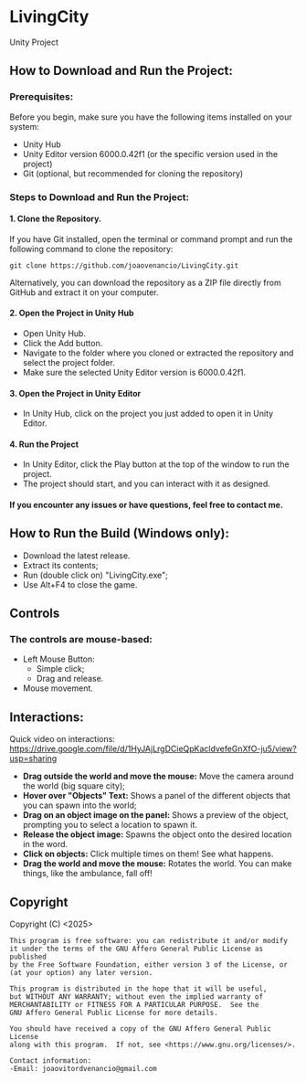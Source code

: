 # LivingCity
 Unity Project

## How to Download and Run the Project:
### Prerequisites:

Before you begin, make sure you have the following items installed on your system:
- Unity Hub
- Unity Editor version 6000.0.42f1 (or the specific version used in the project)
- Git (optional, but recommended for cloning the repository)

### Steps to Download and Run the Project:

#### 1. Clone the Repository.

If you have Git installed, open the terminal or command prompt and run the following command to clone the repository:

`git clone https://github.com/joaovenancio/LivingCity.git`

Alternatively, you can download the repository as a ZIP file directly from GitHub and extract it on your computer.

#### 2. Open the Project in Unity Hub

- Open Unity Hub.
- Click the Add button.
- Navigate to the folder where you cloned or extracted the repository and select the project folder.
- Make sure the selected Unity Editor version is 6000.0.42f1.


#### 3. Open the Project in Unity Editor

- In Unity Hub, click on the project you just added to open it in Unity Editor.


#### 4. Run the Project

- In Unity Editor, click the Play button at the top of the window to run the project.
- The project should start, and you can interact with it as designed.


#### If you encounter any issues or have questions, feel free to contact me.


## How to Run the Build (Windows only):

- Download the latest release.
- Extract its contents;
- Run (double click on) "LivingCity.exe";
- Use Alt+F4 to close the game.

## Controls

### The controls are mouse-based:

- Left Mouse Button: 
    - Simple click;
    - Drag and release.
- Mouse movement.

## Interactions:

Quick video on interactions: https://drive.google.com/file/d/1HyJAjLrgDCieQpKacldvefeGnXfO-ju5/view?usp=sharing

- **Drag outside the world and move the mouse:** Move the camera around the world (big square city);
- **Hover over "Objects" Text:** Shows a panel of the different objects that you can spawn into the world;
- **Drag on an object image on the panel:** Shows a preview of the object, prompting you to select a location to spawn it.
- **Release the object image:** Spawns the object onto the desired location in the word.
- **Click on objects:** Click multiple times on them! See what happens.
- **Drag the world and move the mouse:** Rotates the world. You can make things, like the ambulance, fall off!

## Copyright

<LivingCity is a game prototype that lets the player build a city and play with everything whitin it.>
    Copyright (C) <2025>  <João Vítor Demaria Venâncio>

    This program is free software: you can redistribute it and/or modify
    it under the terms of the GNU Affero General Public License as published
    by the Free Software Foundation, either version 3 of the License, or
    (at your option) any later version.

    This program is distributed in the hope that it will be useful,
    but WITHOUT ANY WARRANTY; without even the implied warranty of
    MERCHANTABILITY or FITNESS FOR A PARTICULAR PURPOSE.  See the
    GNU Affero General Public License for more details.

    You should have received a copy of the GNU Affero General Public License
    along with this program.  If not, see <https://www.gnu.org/licenses/>.

    Contact information:
    -Email: joaovitordvenancio@gmail.com